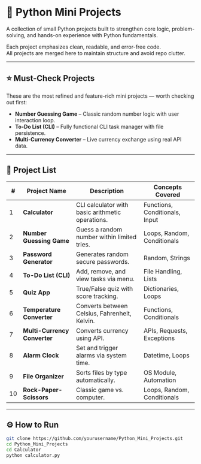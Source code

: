 # 🐍 Python Mini Projects

A collection of small Python projects built to strengthen core logic, problem-solving, and hands-on experience with Python fundamentals.

Each project emphasizes clean, readable, and error-free code.  
All projects are merged here to maintain structure and avoid repo clutter.

---

## ⭐ Must-Check Projects
These are the most refined and feature-rich mini projects — worth checking out first:
- **Number Guessing Game** – Classic random number logic with user interaction loop.
- **To-Do List (CLI)** – Fully functional CLI task manager with file persistence.
- **Multi-Currency Converter** – Live currency exchange using real API data.

---

## 📁 Project List

| # | Project Name | Description | Concepts Covered |
|---|---------------|--------------|------------------|
| 1 | **Calculator** | CLI calculator with basic arithmetic operations. | Functions, Conditionals, Input |
| 2 | **Number Guessing Game** | Guess a random number within limited tries. | Loops, Random, Conditionals |
| 3 | **Password Generator** | Generates random secure passwords. | Random, Strings |
| 4 | **To-Do List (CLI)** | Add, remove, and view tasks via menu. | File Handling, Lists |
| 5 | **Quiz App** | True/False quiz with score tracking. | Dictionaries, Loops |
| 6 | **Temperature Converter** | Converts between Celsius, Fahrenheit, Kelvin. | Functions, Conditionals |
| 7 | **Multi-Currency Converter** | Converts currency using API. | APIs, Requests, Exceptions |
| 8 | **Alarm Clock** | Set and trigger alarms via system time. | Datetime, Loops |
| 9 | **File Organizer** | Sorts files by type automatically. | OS Module, Automation |
| 10 | **Rock-Paper-Scissors** | Classic game vs. computer. | Loops, Random, Conditionals |

---

## ⚙️ How to Run
```bash
git clone https://github.com/yourusername/Python_Mini_Projects.git
cd Python_Mini_Projects
cd Calculator
python calculator.py
